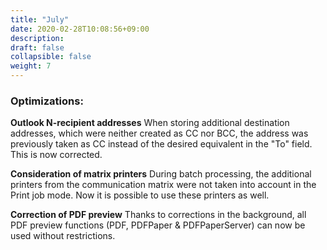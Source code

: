 ```yaml
---
title: "July"
date: 2020-02-28T10:08:56+09:00
description: 
draft: false
collapsible: false
weight: 7
---
```

### Optimizations:

**Outlook N-recipient addresses**
When storing additional destination addresses, which were neither created as CC nor BCC, the address was previously taken as CC instead of the desired equivalent in the "To" field. This is now corrected.

**Consideration of matrix printers**
During batch processing, the additional printers from the communication matrix were not taken into account in the Print job mode. Now it is possible to use these printers as well.

**Correction of PDF preview**
Thanks to corrections in the background, all PDF preview functions (PDF, PDFPaper & PDFPaperServer) can now be used without restrictions.